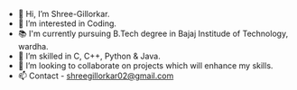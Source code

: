 - 👋 Hi, I’m Shree-Gillorkar.
- 👀 I’m interested in Coding.
- 📚 I'm currently pursuing B.Tech degree in Bajaj Institude of Technology, wardha.
- 🌱 I’m skilled in C, C++, Python & Java.
- 💞️ I’m looking to collaborate on projects which will enhance my skills.
- 📫 Contact - shreegillorkar02@gmail.com

<!---
Shree-Gillorkar/Shree-Gillorkar is a ✨ special ✨ repository because its `README.md` (this file) appears on your GitHub profile.
You can click the Preview link to take a look at your changes.
--->
